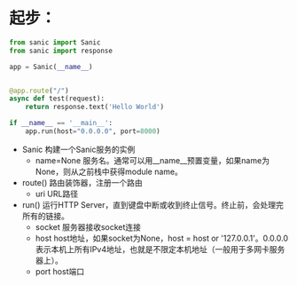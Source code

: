 # 起步：
```python
from sanic import Sanic
from sanic import response

app = Sanic(__name__)


@app.route("/")
async def test(request):
    return response.text('Hello World')

if __name__ == '__main__':
    app.run(host="0.0.0.0", port=8000)
```
- Sanic 构建一个Sanic服务的实例
    - name=None 服务名。通常可以用\_\_name\_\_预置变量，如果name为None，则从之前栈中获得module name。
- route() 路由装饰器，注册一个路由
    - uri URL路径
- run() 运行HTTP Server，直到键盘中断或收到终止信号。终止前，会处理完所有的链接。
    - socket 服务器接收socket连接
    - host host地址，如果socket为None，host = host or '127.0.0.1'。0.0.0.0表示本机上所有IPv4地址，也就是不限定本机地址（一般用于多网卡服务器上）。
    - port host端口